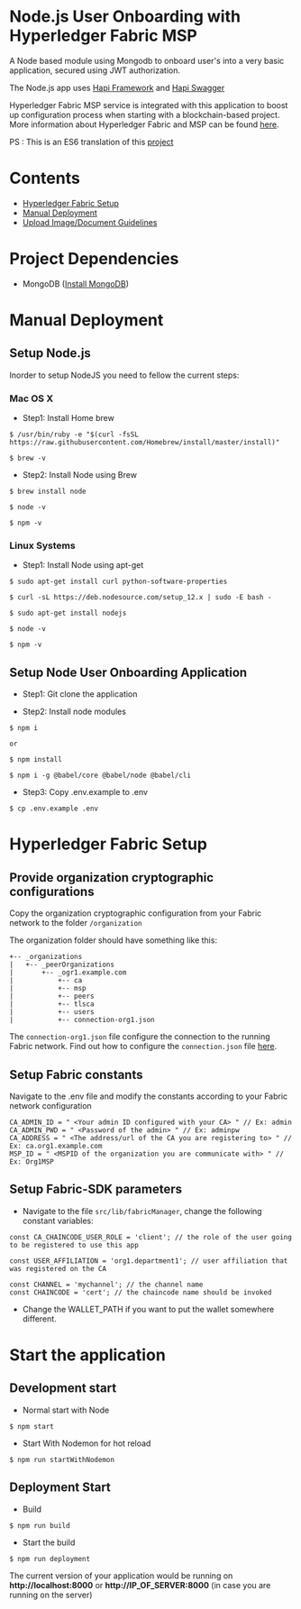 # Node.js User Onboarding with Hyperledger Fabric MSP
A Node based module using Mongodb to onboard user's into a very basic application, secured using JWT authorization.

The Node.js app uses [Hapi Framework](https://hapijs.com) and [Hapi Swagger](https://github.com/glennjones/hapi-swagger)

Hyperledger Fabric MSP service is integrated with this application to boost up configuration process when starting with a blockchain-based project. More information about Hyperledger Fabric and MSP can be found [here](https://hyperledger-fabric.readthedocs.io/en/latest/).

PS : This is an ES6 translation of this [project](https://github.com/ChoudharyNavit22/User-Onboarding-Module)

# Contents

* [Hyperledger Fabric Setup](#fabric-setup)
* [Manual Deployment](#manual-deployment)
* [Upload Image/Document Guidelines](UPLOAD_IMAGE_GUIDLINE.md)

# Project Dependencies

* MongoDB ([Install MongoDB](https://docs.mongodb.com/manual/administration/install-community/))

# <a id="manual-deployment"></a>Manual Deployment

## Setup Node.js

Inorder to setup NodeJS you need to fellow the current steps:

### Mac OS X

* Step1: Install Home brew

```
$ /usr/bin/ruby -e "$(curl -fsSL https://raw.githubusercontent.com/Homebrew/install/master/install)"

$ brew -v
```

* Step2: Install Node using Brew

```
$ brew install node

$ node -v

$ npm -v
```

### Linux Systems

* Step1: Install Node using apt-get

```
$ sudo apt-get install curl python-software-properties

$ curl -sL https://deb.nodesource.com/setup_12.x | sudo -E bash -

$ sudo apt-get install nodejs

$ node -v

$ npm -v
```
## Setup Node User Onboarding Application

* Step1: Git clone the application

* Step2: Install node modules

```
$ npm i

or 

$ npm install
```

```
$ npm i -g @babel/core @babel/node @babel/cli
```

* Step3: Copy .env.example to .env

```
$ cp .env.example .env
```

# <a id="fabric-setup"></a>Hyperledger Fabric Setup

## Provide organization cryptographic configurations

Copy the organization cryptographic configuration from your Fabric network to the folder `/organization`

The organization folder should have something like this:
```
+-- _organizations
|   +-- _peerOrganizations
|       +-- _ogr1.example.com
|           +-- ca
|           +-- msp
|           +-- peers
|           +-- tlsca
|           +-- users
|           +-- connection-org1.json

```
The `connection-org1.json` file configure the connection to the running Fabric network. Find out how to configure the `connection.json` file [here](CONFIG_FABRIC_CONNECTION.md).

## Setup Fabric constants

Navigate to the .env file and modify the constants according to your Fabric network configuration
```
CA_ADMIN_ID = " <Your admin ID configured with your CA> " // Ex: admin
CA_ADMIN_PWD = " <Password of the admin> " // Ex: adminpw
CA_ADDRESS = " <The address/url of the CA you are registering to> " // Ex: ca.org1.example.com
MSP_ID = " <MSPID of the organization you are communicate with> " // Ex: Org1MSP
```

## Setup Fabric-SDK parameters

* Navigate to the file `src/lib/fabricManager`, change the following constant variables:
```
const CA_CHAINCODE_USER_ROLE = 'client'; // the role of the user going to be registered to use this app

const USER_AFFILIATION = 'org1.department1'; // user affiliation that was registered on the CA

const CHANNEL = 'mychannel'; // the channel name
const CHAINCODE = 'cert'; // the chaincode name should be invoked
```

* Change the WALLET_PATH if you want to put the wallet somewhere different.

# Start the application

## Development start

* Normal start with Node 
```
$ npm start
```
* Start With Nodemon for hot reload
```
$ npm run startWithNodemon
```

## Deployment Start

* Build
```
$ npm run build
```
* Start the build
```
$ npm run deployment
```

The current version of your application would be running on **http://localhost:8000** or **http://IP_OF_SERVER:8000** (in case you are running on the server)
